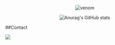 <div align="center">

  ![venom](https://capsule-render.vercel.app/api?type=venom&height=200&color=gradient&text=PeppermintBacon&fontAlignY=37&textBg=false&fontColor=81F7BE)
  
  ![Anurag's GitHub stats](https://github-readme-stats.vercel.app/api?username=PeppermintBacon&theme=vue&show_icons=true)
  
</div>

##Contact

<a href="mailto:hankooktyrers4@gmail.com"><img src="https://img.shields.io/badge/Gmail-d14836?style=flat-square&logo=Gmail&logoColor=white&link=kimhyein7110@gmail.com"/></a>
